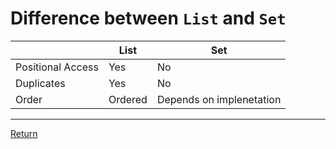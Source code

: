 # Difference between `List` and `Set`
||List|Set|
|--|---|---|
|Positional Access|Yes|No|
|Duplicates|Yes|No|
|Order|Ordered|Depends on implenetation|

<hr>

[Return](../../../)